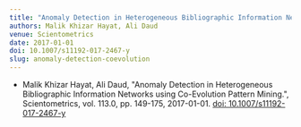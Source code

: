 ```yaml
---
title: "Anomaly Detection in Heterogeneous Bibliographic Information Networks using Co-Evolution Pattern Mining"
authors: Malik Khizar Hayat, Ali Daud
venue: Scientometrics
date: 2017-01-01
doi: 10.1007/s11192-017-2467-y
slug: anomaly-detection-coevolution
---
```


- Malik Khizar Hayat, Ali Daud, "Anomaly Detection in Heterogeneous Bibliographic Information Networks using Co-Evolution Pattern Mining.", Scientometrics, vol. 113.0, pp. 149-175, 2017-01-01. [doi: 10.1007/s11192-017-2467-y](10.1007/s11192-017-2467-y)
